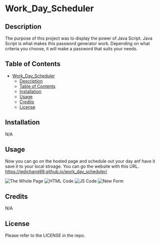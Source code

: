 # Work_Day_Scheduler

## Description

The purpose of this project was to display the power of Java Script. Java Script is what makes this password generator work. Depending on what criteria you choose, it will make a password that suits your needs. 

## Table of Contents

- [Work\_Day\_Scheduler](#work_day_scheduler)
  - [Description](#description)
  - [Table of Contents](#table-of-contents)
  - [Installation](#installation)
  - [Usage](#usage)
  - [Credits](#credits)
  - [License](#license)

## Installation

N/A

## Usage

Now you can go on the hosted page and schedule out your day anf have it save it to your local stroage. You can go the website with this URL. 
https://jedichang99.github.io/work_day_scheduler/

![The Whole Page](photos/wholePage.png)
![HTML Code](photos/HTML.png)
![JS Code](photos/JS.png)
![New Form](photos/Form.png)

## Credits

N/A

## License

Please refer to the LICENSE in the repo.
